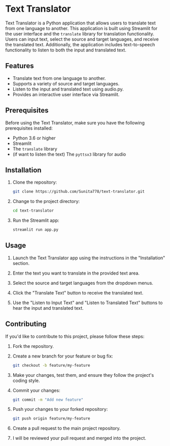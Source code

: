 # Text Translator

Text Translator is a Python application that allows users to translate text from one language to another. This application is built using Streamlit for the user interface and the `translate` library for translation functionality. Users can input text, select the source and target languages, and receive the translated text. Additionally, the application includes text-to-speech functionality to listen to both the input and translated text.


## Features

- Translate text from one language to another.
- Supports a variety of source and target languages.
- Listen to the input and translated text using audio.py.
- Provides an interactive user interface via Streamlit.

## Prerequisites

Before using the Text Translator, make sure you have the following prerequisites installed:

- Python 3.6 or higher
- Streamlit
- The `translate` library
- (if want to listen the text) The `pyttsx3` library for audio


## Installation

1. Clone the repository:

   ```bash
   git clone https://github.com/Sunita778/text-translator.git
   ```

2. Change to the project directory:

   ```bash
   cd text-translator
   ```

3. Run the Streamlit app:

   ```bash
   streamlit run app.py
   ```

## Usage

1. Launch the Text Translator app using the instructions in the "Installation" section.

2. Enter the text you want to translate in the provided text area.

3. Select the source and target languages from the dropdown menus.

4. Click the "Translate Text" button to receive the translated text.

5. Use the "Listen to Input Text" and "Listen to Translated Text" buttons to hear the input and translated text.

## Contributing

If you'd like to contribute to this project, please follow these steps:

1. Fork the repository.

2. Create a new branch for your feature or bug fix:

   ```bash
   git checkout -b feature/my-feature
   ```

3. Make your changes, test them, and ensure they follow the project's coding style.

4. Commit your changes:

   ```bash
   git commit -m "Add new feature"
   ```

5. Push your changes to your forked repository:

   ```bash
   git push origin feature/my-feature
   ```

6. Create a pull request to the main project repository.

7. I will be reviewed your pull request and merged into the project.
